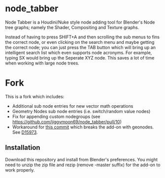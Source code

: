 # node_tabber

Node Tabber is a Houdini/Nuke style node adding tool for Blender's Node tree graphs; namely the Shader, Compositing and Texture graphs.

Instead of having to press SHIFT+A and then scrolling the sub menus to fins the correct node, or even clicking on the search menu and maybe getting the correct node; you can just press the TAB button which will bring up an intelligent search list which even supports node acronyms. For example, typing SX would bring up the Seperate XYZ node.
This saves a lot of time when working with large node trees.

# Fork

This is a fork which includes:
- Additional sub node entries for new vector math operations
- Geometry Nodes sub node entries (i.e. switch/random value nodes)
- Fix for appending custom nodegroups (see https://github.com/jiggymoon69/node_tabber/pull/10)
- Workaround for [this commit](https://github.com/blender/blender/commit/837144b4577f161baf1625f8a5478c83a088ea0f) which breaks the add-on with geonodes. See [D15973](https://developer.blender.org/D15973).
  
## Installation
Download this repository and install from Blender's preferences. You might need to unzip the zip file and rezip (remove -master suffix) for the add-on to work properly.